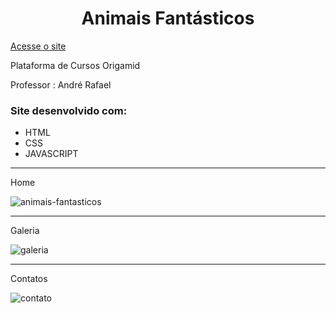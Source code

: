 
<h1 align="center">Animais Fantásticos</h1>

[Acesse o site](https://lucasleitedosreis.github.io/animais-fantastiscos/ "Animais fantásticos")

Plataforma de Cursos Origamid

Professor : André Rafael

<h3>Site desenvolvido com:</h3>

 <ul>
  <li>HTML</li>
  <li>CSS</li>
  <li>JAVASCRIPT</li>
 </ul>

<hr>

Home <br>

![animais-fantasticos](https://user-images.githubusercontent.com/86244795/182687594-3675bd0b-14af-44f1-9612-3837d7c9b656.png)

<hr>

Galeria

![galeria](https://user-images.githubusercontent.com/86244795/182688283-8a476257-e096-4d86-8443-8ab2fe6ce44c.png)

<hr>

Contatos

![contato](https://user-images.githubusercontent.com/86244795/182688443-f2fa2623-4af6-4bd0-ad15-3f70f10fc019.png)
